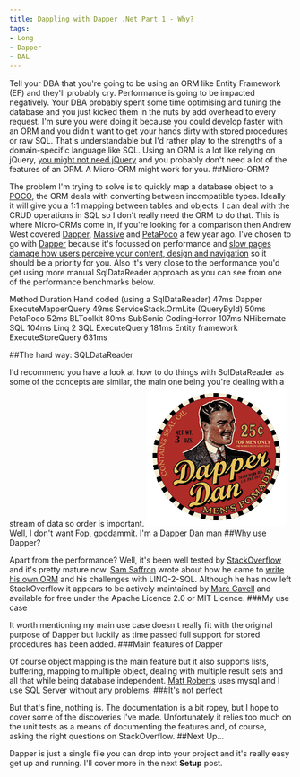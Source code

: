 ```yaml
---
title: Dappling with Dapper .Net Part 1 - Why?
tags:
- Long
- Dapper
- DAL
---
```


Tell your DBA that you're going to be using an ORM like Entity Framework (EF) and they'll probably cry. Performance is going to be impacted negatively. Your DBA probably spent some time optimising and tuning the database and you just kicked them in the nuts by add overhead to every request. 
I'm sure you were doing it because you could develop faster with an ORM and you didn't want to get your hands dirty with stored procedures or raw SQL. That's understandable but I'd rather play to the strengths of a domain-specific language like SQL. 
Using an ORM is a lot like relying on jQuery, 
[you might not need jQuery](http://youmightnotneedjquery.com) and you probably don't need a lot of the features of an ORM. A Micro-ORM might work for you. 
##Micro-ORM?
 
The problem I'm trying to solve is to quickly map a database object to a 
[POCO](http://en.wikipedia.org/wiki/Plain_Old_CLR_Object), the ORM deals with converting between incompatible types. Ideally it will give you a 1:1 mapping between tables and objects. I can deal with the CRUD operations in SQL so I don't really need the ORM to do that. 
This is where Micro-ORMs come in, if you're looking for a comparison then Andrew West covered 
[Dapper](http://andrewtwest.com/2012/08/19/micro-orms-for-net-compared-part-1/), 
[Massive](http://andrewtwest.com/2012/08/20/micro-orms-for-net-compared-part-2/) and 
[PetaPoco](http://andrewtwest.com/2012/08/21/micro-orms-for-net-compared-part-3/) a few year ago. 
I've chosen to go with 
[Dapper](https://github.com/StackExchange/dapper-dot-net) because it's focussed on performance and 
[slow pages damage how users perceive your content, design and navigation](http://calendar.perfplanet.com/2013/slow-pages-damage-perception/) so it should be a priority for you. Also it's very close to the performance you'd get using more manual 
SqlDataReader approach as you can see from one of the performance benchmarks below.

Method 
Duration 
Hand coded (using a 
SqlDataReader) 
47ms 
Dapper 
ExecuteMapperQuery 
49ms 
ServiceStack.OrmLite (QueryById) 
50ms 
PetaPoco 
52ms 
BLToolkit 
80ms 
SubSonic CodingHorror 
107ms 
NHibernate SQL 
104ms 
Linq 2 SQL 
ExecuteQuery 
181ms 
Entity framework 
ExecuteStoreQuery 
631ms

##The hard way: SQLDataReader


I'd recommend you have a look at how to do things with 
SqlDataReader as some of the concepts are similar, the main one being you're dealing with a stream of data so order is important. 
![Well, I don't want Fop, goddammit. I'm a Dapper Dan man](/images/static_52001c0be4b09bc7c9f838c9_52224ed3e4b0ba9919a3e0e1_55468c33e4b0a1a9a9ffdf0e_1430686796013__img.gif) Well, I don't want Fop, goddammit. I'm a Dapper Dan man 
##Why use Dapper?
 
Apart from the performance? Well, it's been well tested by 
[StackOverflow](http://stackoverflow.com) and it's pretty mature now. 
[Sam Saffron](http://samsaffron.com) wrote about how he came to 
[write his own ORM](http://samsaffron.com/archive/2011/03/30/How+I+learned+to+stop+worrying+and+write+my+own+ORM) and his challenges with LINQ-2-SQL. Although he has now left StackOverflow it appears to be actively maintained by 
[Marc Gavell](http://blog.marcgravell.com) and available for free under the Apache Licence 2.0 or MIT Licence. 
###My use case
 
It worth mentioning my main use case doesn't really fit with the original purpose of Dapper but luckily as time passed full support for stored procedures has been added. 
###Main features of Dapper
 
Of course 
object mapping is the main feature but it also supports 
lists, 
buffering, 
mapping to multiple object, 
dealing with multiple result sets and all that while being 
database independent. 
[Matt Roberts](http://matt-roberts.me/post/dapper) uses mysql and I use SQL Server without any problems. 
###It's not perfect
 
But that's fine, nothing is. The documentation is a bit ropey, but I hope to cover some of the discoveries I've made. Unfortunately it relies too much on the unit tests as a means of documenting the features and, of course, asking the right questions on StackOverflow. 
##Next Up...
 
Dapper is just a single file you can drop into your project and it's really easy get up and running. I'll cover more in the next 
**Setup**
 post.

